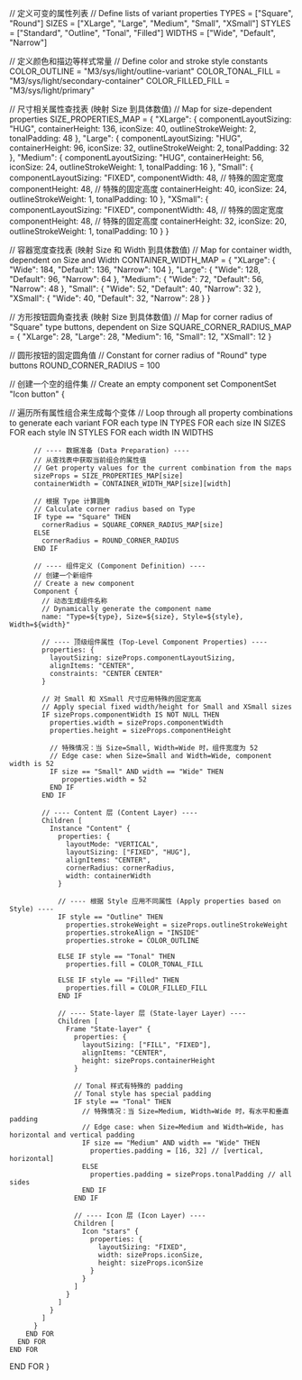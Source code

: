 // 定义可变的属性列表
// Define lists of variant properties
TYPES = ["Square", "Round"]
SIZES = ["XLarge", "Large", "Medium", "Small", "XSmall"]
STYLES = ["Standard", "Outline", "Tonal", "Filled"]
WIDTHS = ["Wide", "Default", "Narrow"]

// 定义颜色和描边等样式常量
// Define color and stroke style constants
COLOR_OUTLINE = "M3/sys/light/outline-variant"
COLOR_TONAL_FILL = "M3/sys/light/secondary-container"
COLOR_FILLED_FILL = "M3/sys/light/primary"

// 尺寸相关属性查找表 (映射 Size 到具体数值)
// Map for size-dependent properties
SIZE_PROPERTIES_MAP = {
  "XLarge": {
    componentLayoutSizing: "HUG",
    containerHeight: 136,
    iconSize: 40,
    outlineStrokeWeight: 2,
    tonalPadding: 48
  },
  "Large": {
    componentLayoutSizing: "HUG",
    containerHeight: 96,
    iconSize: 32,
    outlineStrokeWeight: 2,
    tonalPadding: 32
  },
  "Medium": {
    componentLayoutSizing: "HUG",
    containerHeight: 56,
    iconSize: 24,
    outlineStrokeWeight: 1,
    tonalPadding: 16
  },
  "Small": {
    componentLayoutSizing: "FIXED",
    componentWidth: 48,  // 特殊的固定宽度
    componentHeight: 48, // 特殊的固定高度
    containerHeight: 40,
    iconSize: 24,
    outlineStrokeWeight: 1,
    tonalPadding: 10
  },
  "XSmall": {
    componentLayoutSizing: "FIXED",
    componentWidth: 48,  // 特殊的固定宽度
    componentHeight: 48, // 特殊的固定高度
    containerHeight: 32,
    iconSize: 20,
    outlineStrokeWeight: 1,
    tonalPadding: 10
  }
}

// 容器宽度查找表 (映射 Size 和 Width 到具体数值)
// Map for container width, dependent on Size and Width
CONTAINER_WIDTH_MAP = {
  "XLarge": { "Wide": 184, "Default": 136, "Narrow": 104 },
  "Large":  { "Wide": 128, "Default": 96,  "Narrow": 64  },
  "Medium": { "Wide": 72,  "Default": 56,  "Narrow": 48  },
  "Small":  { "Wide": 52,  "Default": 40,  "Narrow": 32  },
  "XSmall": { "Wide": 40,  "Default": 32,  "Narrow": 28  }
}

// 方形按钮圆角查找表 (映射 Size 到具体数值)
// Map for corner radius of "Square" type buttons, dependent on Size
SQUARE_CORNER_RADIUS_MAP = {
  "XLarge": 28,
  "Large":  28,
  "Medium": 16,
  "Small":  12,
  "XSmall": 12
}

// 圆形按钮的固定圆角值
// Constant for corner radius of "Round" type buttons
ROUND_CORNER_RADIUS = 100

// 创建一个空的组件集
// Create an empty component set
ComponentSet "Icon button" {

  // 遍历所有属性组合来生成每个变体
  // Loop through all property combinations to generate each variant
  FOR each type IN TYPES
    FOR each size IN SIZES
      FOR each style IN STYLES
        FOR each width IN WIDTHS

          // ---- 数据准备 (Data Preparation) ----
          // 从查找表中获取当前组合的属性值
          // Get property values for the current combination from the maps
          sizeProps = SIZE_PROPERTIES_MAP[size]
          containerWidth = CONTAINER_WIDTH_MAP[size][width]

          // 根据 Type 计算圆角
          // Calculate corner radius based on Type
          IF type == "Square" THEN
            cornerRadius = SQUARE_CORNER_RADIUS_MAP[size]
          ELSE
            cornerRadius = ROUND_CORNER_RADIUS
          END IF

          // ---- 组件定义 (Component Definition) ----
          // 创建一个新组件
          // Create a new component
          Component {
            // 动态生成组件名称
            // Dynamically generate the component name
            name: "Type=${type}, Size=${size}, Style=${style}, Width=${width}"

            // ---- 顶级组件属性 (Top-Level Component Properties) ----
            properties: {
              layoutSizing: sizeProps.componentLayoutSizing,
              alignItems: "CENTER",
              constraints: "CENTER CENTER"
            }

            // 对 Small 和 XSmall 尺寸应用特殊的固定宽高
            // Apply special fixed width/height for Small and XSmall sizes
            IF sizeProps.componentWidth IS NOT NULL THEN
              properties.width = sizeProps.componentWidth
              properties.height = sizeProps.componentHeight
              
              // 特殊情况：当 Size=Small, Width=Wide 时，组件宽度为 52
              // Edge case: when Size=Small and Width=Wide, component width is 52
              IF size == "Small" AND width == "Wide" THEN
                 properties.width = 52
              END IF
            END IF

            // ---- Content 层 (Content Layer) ----
            Children [
              Instance "Content" {
                properties: {
                  layoutMode: "VERTICAL",
                  layoutSizing: ["FIXED", "HUG"],
                  alignItems: "CENTER",
                  cornerRadius: cornerRadius,
                  width: containerWidth
                }

                // ---- 根据 Style 应用不同属性 (Apply properties based on Style) ----
                IF style == "Outline" THEN
                  properties.strokeWeight = sizeProps.outlineStrokeWeight
                  properties.strokeAlign = "INSIDE"
                  properties.stroke = COLOR_OUTLINE

                ELSE IF style == "Tonal" THEN
                  properties.fill = COLOR_TONAL_FILL

                ELSE IF style == "Filled" THEN
                  properties.fill = COLOR_FILLED_FILL
                END IF

                // ---- State-layer 层 (State-layer Layer) ----
                Children [
                  Frame "State-layer" {
                    properties: {
                      layoutSizing: ["FILL", "FIXED"],
                      alignItems: "CENTER",
                      height: sizeProps.containerHeight
                    }

                    // Tonal 样式有特殊的 padding
                    // Tonal style has special padding
                    IF style == "Tonal" THEN
                      // 特殊情况：当 Size=Medium, Width=Wide 时，有水平和垂直 padding
                      // Edge case: when Size=Medium and Width=Wide, has horizontal and vertical padding
                      IF size == "Medium" AND width == "Wide" THEN
                        properties.padding = [16, 32] // [vertical, horizontal]
                      ELSE
                        properties.padding = sizeProps.tonalPadding // all sides
                      END IF
                    END IF
                    
                    // ---- Icon 层 (Icon Layer) ----
                    Children [
                      Icon "stars" {
                        properties: {
                          layoutSizing: "FIXED",
                          width: sizeProps.iconSize,
                          height: sizeProps.iconSize
                        }
                      }
                    ]
                  }
                ]
              }
            ]
          }
        END FOR
      END FOR
    END FOR
  END FOR
}